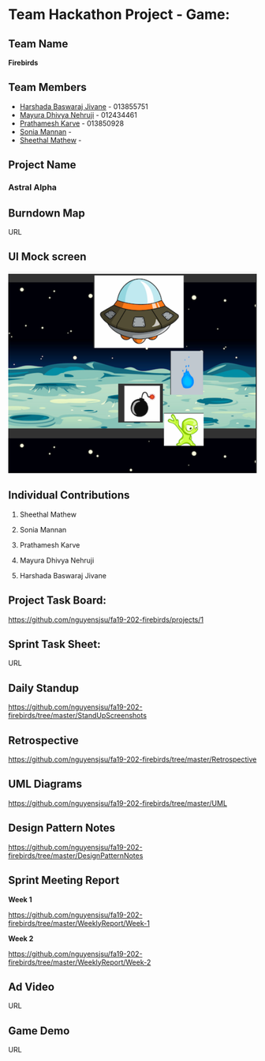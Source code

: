 # Team Hackathon Project - Game:

## Team Name

**Firebirds**

## Team Members

* [Harshada Baswaraj Jivane](https://github.com/harshadajiv) - 013855751
* [Mayura Dhivya Nehruji](https://github.com/MayuraDhivyaNehruji) - 012434461
* [Prathamesh Karve](https://github.com/prathamr) - 013850928
* [Sonia Mannan](https://github.com/) - 
* [Sheethal Mathew](https://github.com/) - 


## Project Name
### Astral Alpha


## Burndown Map
URL

## UI Mock screen
![](images/mock1.png)

## Individual Contributions
1. Sheethal Mathew


2. Sonia Mannan


3. Prathamesh Karve


4. Mayura Dhivya Nehruji


5. Harshada Baswaraj Jivane

## Project Task Board:
https://github.com/nguyensjsu/fa19-202-firebirds/projects/1

## Sprint Task Sheet:
URL

## Daily Standup
https://github.com/nguyensjsu/fa19-202-firebirds/tree/master/StandUpScreenshots

## Retrospective
https://github.com/nguyensjsu/fa19-202-firebirds/tree/master/Retrospective

## UML Diagrams
https://github.com/nguyensjsu/fa19-202-firebirds/tree/master/UML

## Design Pattern Notes
https://github.com/nguyensjsu/fa19-202-firebirds/tree/master/DesignPatternNotes


## Sprint Meeting Report

**Week 1**

https://github.com/nguyensjsu/fa19-202-firebirds/tree/master/WeeklyReport/Week-1

**Week 2**

https://github.com/nguyensjsu/fa19-202-firebirds/tree/master/WeeklyReport/Week-2

## Ad Video
URL

## Game Demo
URL
